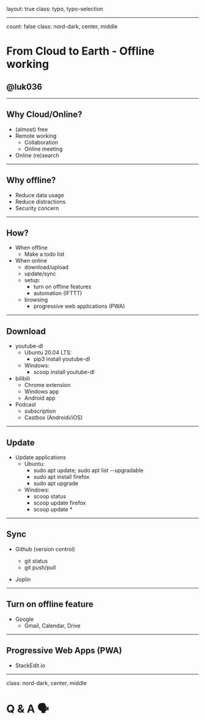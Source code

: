 layout: true
class: typo, typo-selection

---

count: false
class: nord-dark, center, middle

# From Cloud to Earth - Offline working 

## @luk036

---

## Why Cloud/Online?

- (almost) free
- Remote working
    - Collaboration
    - Online meeting
- Online (re)search

--- 

## Why offline?

- Reduce data usage
- Reduce distractions
- Security concern

---

## How?

- When offline
    - Make a todo list
- When online
    - download/upload
    - update/sync
    - setup:
        - turn on offline features
        - automation (IFTTT)
    - browsing
        - progressive web applications (PWA)

---

## Download

- youtube-dl
    - Ubuntu 20.04 LTS:
       - pip3 install youtube-dl
    - Windows:
       - scoop install youtube-dl
- bilibili
    - Chrome extension
    - Windows app
    - Android app
- Podcast
    - subscription
    - Castbox (Androidi/iOS)

---

## Update

- Update applications
    - Ubuntu:
        - sudo apt update; sudo apt list --upgradable
        - sudo apt install firefox
        - sudo apt upgrade
    - Windows:
        - scoop status
        - scoop update firefox
        - scoop update \*

---

## Sync

- Github (version control)
    - git status
    - git push/pull 

- Joplin

---

## Turn on offline feature

- Google
    - Gmail, Calendar, Drive

---

## Progressive Web Apps (PWA)

- StackEdit.io

---

class: nord-dark, center, middle

# Q & A 🗣️
